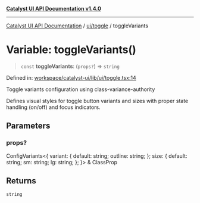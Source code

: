 [**Catalyst UI API Documentation v1.4.0**](../../../README.md)

---

[Catalyst UI API Documentation](../../../README.md) / [ui/toggle](../README.md) / toggleVariants

# Variable: toggleVariants()

> `const` **toggleVariants**: (`props?`) => `string`

Defined in: [workspace/catalyst-ui/lib/ui/toggle.tsx:14](https://github.com/TheBranchDriftCatalyst/catalyst-ui/blob/main/lib/ui/toggle.tsx#L14)

Toggle variants configuration using class-variance-authority

Defines visual styles for toggle button variants and sizes with
proper state handling (on/off) and focus indicators.

## Parameters

### props?

ConfigVariants\<\{ variant: \{ default: string; outline: string; \}; size: \{ default: string; sm: string; lg: string; \}; \}\> & ClassProp

## Returns

`string`
